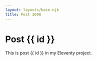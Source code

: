 ```yaml
---
layout: layouts/base.njk
title: Post 3098
---
```


# Post {{ id }}

This is post {{ id }} in my Eleventy project.
